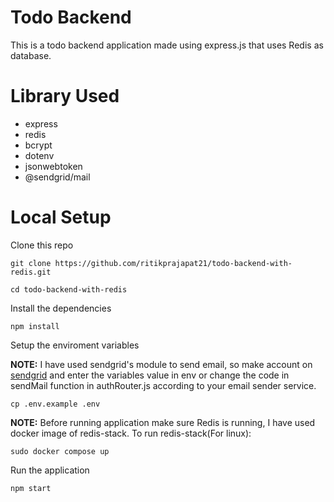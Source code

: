 # Todo Backend

This is a todo backend application made using express.js that uses Redis as database.

# Library Used

- express
- redis
- bcrypt
- dotenv
- jsonwebtoken
- @sendgrid/mail

# Local Setup

Clone this repo

```
git clone https://github.com/ritikprajapat21/todo-backend-with-redis.git
```

```
cd todo-backend-with-redis
```

Install the dependencies

```
npm install
```

Setup the enviroment variables

**NOTE:** I have used sendgrid's module to send email, so make account on [sendgrid](https://app.sendgrid.com/) and enter the variables value in env or change the code in sendMail function in authRouter.js according to your email sender service.

```
cp .env.example .env
```

**NOTE:** Before running application make sure Redis is running, I have used docker image of redis-stack.
To run redis-stack(For linux):
```
sudo docker compose up
```

Run the application

```
npm start
```
